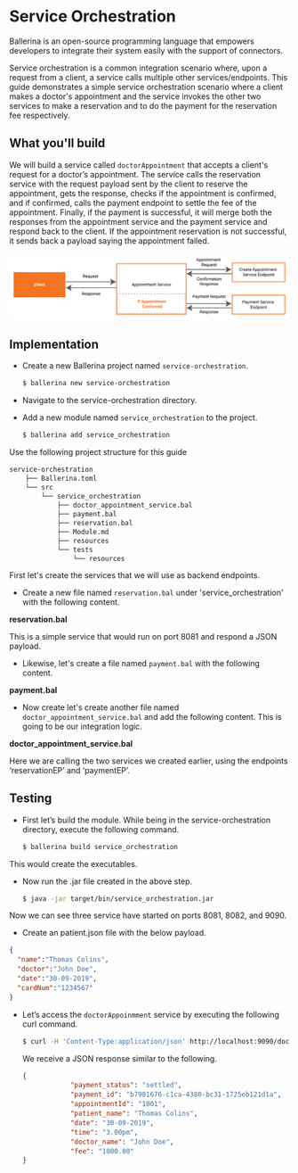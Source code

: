 # Service Orchestration

Ballerina is an open-source programming language that empowers developers to integrate their system easily with the support of connectors.

Service orchestration is a common integration scenario where, upon a request from a client, a service calls multiple other services/endpoints. This guide demonstrates a simple service orchestration scenario where a client makes a doctor's appointment and the service invokes the other two services to make a reservation and to do the payment for the reservation fee respectively.

## What you'll build

We will build a service called `doctorAppointment` that accepts a client's request for a doctor’s appointment. The service calls the reservation service with the request payload sent by the client to reserve the appointment, gets the response, checks if the appointment is confirmed, and if confirmed, calls the payment endpoint to settle the fee of the appointment. Finally, if the payment is successful, it will merge both the responses from the appointment service and the payment service and respond back to the client. If the appointment reservation is not successful, it sends back a payload saying the appointment failed.

![service-orchestration](../../../../assets/img/service_orchestration.jpg)

<!-- INCLUDE_MD: ../../../../tutorial-prerequisites.md -->

<!-- INCLUDE_MD: ../../../../tutorial-get-the-code.md -->
	
## Implementation

* Create a new Ballerina project named `service-orchestration`.

    ```bash
    $ ballerina new service-orchestration
    ```

* Navigate to the service-orchestration directory.

* Add a new module named `service_orchestration` to the project.

    ```bash
    $ ballerina add service_orchestration
    ```

Use the following project structure for this guide

```
service-orchestration
    ├── Ballerina.toml
    └── src
        └── service_orchestration
            ├── doctor_appointment_service.bal
            ├── payment.bal
            ├── reservation.bal
            ├── Module.md
            ├── resources
            └── tests
                └── resources
```

First let's create the services that we will use as backend endpoints.

* Create a new file named `reservation.bal` under 'service_orchestration' with the following content.

**reservation.bal**

<!-- INCLUDE_CODE: src/service_orchestration/reservation.bal -->

This is a simple service that would run on port 8081 and respond a JSON payload.

* Likewise, let's create a file named `payment.bal` with the following content.

**payment.bal**

<!-- INCLUDE_CODE: src/service_orchestration/payment.bal -->

* Now create let's create another file named `doctor_appointment_service.bal` and add the following content. 
This is going to be our integration logic.

**doctor_appointment_service.bal**

<!-- INCLUDE_CODE: src/service_orchestration/doctor_appointment_service.bal -->

Here we are calling the two services we created earlier, using the endpoints ‘reservationEP’ and ‘paymentEP’.

## Testing

* First let’s build the module. While being in the service-orchestration directory, execute the following command.

    ```bash
    $ ballerina build service_orchestration
    ```

This would create the executables. 

* Now run the .jar file created in the above step.

    ```bash
    $ java -jar target/bin/service_orchestration.jar
    ```

Now we can see three service have started on ports 8081, 8082, and 9090. 

* Create an patient.json file with the below payload.
```json
{
  "name":"Thomas Colins", 
  "doctor":"John Doe", 
  "date":"30-09-2019", 
  "cardNum":"1234567"
}
```

* Let’s access the `doctorAppoinmment` service by executing the following curl command.

    ```bash
    $ curl -H 'Content-Type:application/json' http://localhost:9090/doctorAppointment/reservation --data @patient.json
    ```

    We receive a JSON response similar to the following.

    ```json
    {
                "payment_status": "settled",
                "payment_id": "b7981676-c1ca-4380-bc31-1725eb121d1a",
                "appointmentId": "1001",
                "patient_name": "Thomas Colins",
                "date": "30-09-2019",
                "time": "3.00pm",
                "doctor_name": "John Doe",
                "fee": "1000.00"
    }
    ```
